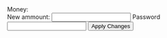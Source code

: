 <!DOCTYPE html>
<html>
    <head>
        <meta charset="utf-8">
        <title>New webpage</title>
    </head>
    <body>
    Money: <span id="money"></span><br>
    New ammount: <input id="nm">
    Password<input id="pass">
    <button onClick="change();">Apply Changes</button>
    <script>
    document.getElementById("money").innerHTML = localStorage.getItem("money");
    var money = localStorage.getItem("money");
    function change (){
        if(document.getElementById("pass").value==="44333"){
            localStorage.setItem("money",document.getElementById("nm").value);
            document.getElementById("money").innerHTML = localStorage.getItem("money");
        }}
    </script>
    </body>
</html>
